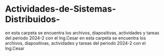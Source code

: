 # Actividades-de-Sistemas-Distribuidos-
en esta carpeta se encuentra los archivos, diapositivas, actividades y tareas del periodo 2024-2 con el Ing.Cesar
en esta carpeta se encuentra los archivos, diapositivas, actividades y tareas del periodo 2024-2 con el Ing.Cesar
